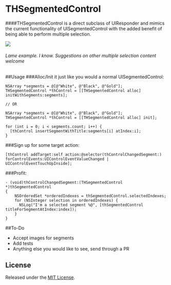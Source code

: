 THSegmentedControl
========

####THSegmentedControl is a direct subclass of UIResponder and mimics the current functionality of UISegmentedControl with the added benefit of being able to perform multiple selection.

![](https://raw.githubusercontent.com/tayhalla/THSegmentedControl/0.1.1/ReadmeAssets/THSegmentedControlUse.gif)
###### Lame example. I know. Suggestions on other multiple selection content welcome


##Usage
###Alloc/Init it just like you would a normal UISegmentedControl:
``` objc
NSArray *segments = @[@"White", @"Black", @"Gold"];
THSegmentedControl *thControl = [[THSegmentedControl alloc] initWithSegments:segments];

// OR

NSArray *segments = @[@"White", @"Black", @"Gold"];
THSegmentedControl *thControl = [[THSegmentedControl alloc] init];

for (int i = 0; i < segments.count; i++) {
  [thControl insertSegmentWithTitle:segments[i] atIndex:i];
}
```

###Sign up for some target action:
``` objc
[thControl addTarget:self action:@selector(thControlChangedSegment:) forControlEvents:UIControlEventValueChanged | UIControlEventTouchUpInside];
```

###Profit:
``` objc
- (void)thControlChangedSegment:(THSegmentedControl *)thSegmentedControl
{
    NSOrderedSet *orderedIndexes = thSegmentedControl.selectedIndexes;
    for (NSInteger selection in orderedIndexes) {
      NSLog("I'm a selected segment %@", [thSegmentedControl titleForSegmentAtIndex:index]);
    }
}
```

##To-Do  
* Accept images for segments
* Add tests
* Anything else you would like to see, send through a PR

License
-------
Released under the [MIT License](LICENSE).
